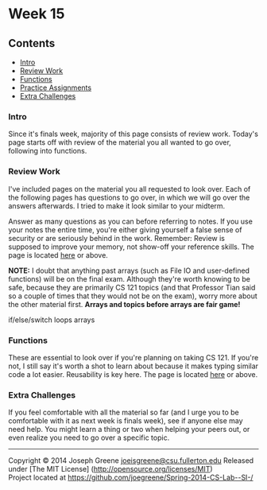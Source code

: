 # Week 15

## Contents
- [Intro](#intro)
- [Review Work](#review-work)
- [Functions](#functions)
- [Practice Assignments](#practice-assignments)
- [Extra Challenges](#extra-challenges)

### Intro
Since it's finals week, majority of this page consists of review work. Today's page starts off with review of the material you all wanted to go over, 
following into functions.

### Review Work
I've included pages on the material you all requested to look over. Each of the following pages has questions to go over, in which we will go over the answers afterwards. I 
tried to make it look similar to your midterm.

Answer as many questions as you can before referring to notes. If you use your notes the entire time, you're either giving yourself a false sense of security or  are seriously 
behind in the work. Remember: Review is supposed to improve your memory, not show-off your reference skills. The page is located [here](review.md) or above.

__NOTE:__ I doubt that anything past arrays (such as File IO and user-defined functions) will be on the final exam. Although they're worth knowing to be safe, because they are primarily 
CS 121 topics (and that Professor Tian said so a couple of times that they would not be on the exam), worry more about the other material first. __Arrays and topics before arrays are fair game!__

if/else/switch
loops
arrays

### Functions
These are essential to look over if you're planning on taking CS 121. If you're not, I still say it's worth a shot to learn about because it makes typing 
similar code a lot easier. Reusability is key here. The page is located [here](functions.md) or above.


### Extra Challenges
If you feel comfortable with all the material so far (and I urge you to be comfortable with it as next week is finals week), see if anyone else may need help. You might 
learn a thing or two when helping your peers out, or even realize you need to go over a specific topic.

-------------------------------------------------------------------------------
Copyright &copy; 2014 Joseph Greene <joeisgreene@csu.fullerton.edu>
Released under [The MIT License] (http://opensource.org/licenses/MIT)  
Project located at <https://github.com/joegreene/Spring-2014-CS-Lab--SI-/>
